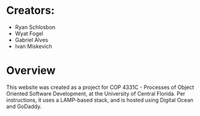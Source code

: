 # Creators:

- Ryan Schlosbon
- Wyat Fogel
- Gabriel Alves
- Ivan Miskevich

# Overview
This website was created as a project for COP 4331C - Processes of Object Oriented Software Development, at the University of Central Florida. Per instructions, it uses a LAMP-based stack, and is hosted using Digital Ocean and GoDaddy.
